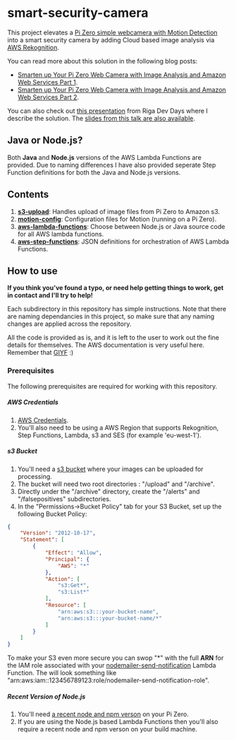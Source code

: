 # smart-security-camera

This project elevates a [Pi Zero simple webcamera with Motion Detection](https://utbrudd.bouvet.no/2017/01/05/building-a-motion-activated-security-camera-with-the-raspberry-pi-zero/) into a smart security camera by adding Cloud based image analysis via [AWS Rekognition](https://aws.amazon.com/rekognition/).

You can read more about this solution in the following blog posts:
* [Smarten up Your Pi Zero Web Camera with Image Analysis and Amazon Web Services Part 1](https://utbrudd.bouvet.no/2017/01/10/smarten-up-your-pi-zero-web-camera-with-image-analysis-and-amazon-web-services-part-1).
* [Smarten up Your Pi Zero Web Camera with Image Analysis and Amazon Web Services Part 2](https://utbrudd.bouvet.no/2017/01/10/smarten-up-your-pi-zero-web-camera-with-image-analysis-and-amazon-web-services-part-2).

You can also check out [this presentation](https://www.youtube.com/watch?v=20H-7QOaPFs) from Riga Dev Days where I describe the solution.  The [slides from this talk are also available](https://www.slideshare.net/markawest/building-a-smart-security-camera-with-raspberry-pi-zero-nodejs-and-the-cloud-riga-dev-days-and-geecon).

## Java or Node.js?

Both __Java__ and __Node.js__ versions of the AWS Lambda Functions are provided.  Due to naming differences I have also provided seperate Step Function definitions for both the Java and Node.js versions.

## Contents

1. **[s3-upload](https://github.com/markwest1972/smart-security-camera/tree/master/s3-upload)**: Handles upload of image files from Pi Zero to Amazon s3.
2. **[motion-config](https://github.com/markwest1972/smart-security-camera/tree/master/motion-config)**: Configuration files for Motion (running on a Pi Zero).
3. **[aws-lambda-functions](https://github.com/markwest1972/smart-security-camera/tree/master/aws-lambda-functions)**: Choose between Node.js or Java source code for all AWS lambda functions.
4. **[aws-step-functions](https://github.com/markwest1972/smart-security-camera/tree/master/aws-step-functions)**: JSON definitions for orchestration of AWS Lambda Functions.

## How to use

**If you think you've found a typo, or need help getting things to work, get in contact and I'll try to help!**

Each subdirectory in this repository has simple instructions.  Note that there are naming dependancies in this project, so make sure that any naming changes are applied across the repository.

All the code is provided as is, and it is left to the user to work out the fine details for themselves. The AWS documentation is very useful here. Remember that [GIYF](http://www.giyf.com) :)

### Prerequisites

The following prerequisites are required for working with this repository.

##### AWS Credentials

1. [AWS Credentials](http://docs.aws.amazon.com/gettingstarted/latest/awsgsg-intro/gsg-aws-intro.html).
2. You'll also need to be using a AWS Region that supports Rekognition, Step Functions, Lambda, s3 and SES (for example 'eu-west-1').

##### s3 Bucket

1. You'll need a [s3 bucket](https://aws.amazon.com/documentation/s3/) where your images can be uploaded for processing.
2. The bucket will need two root directories : "/upload" and "/archive".
3. Directly under the "/archive" directory, create the "/alerts" and "/falsepositives" subdirectories.
4. In the "Permissions->Bucket Policy" tab for your S3 Bucket, set up the following Bucket Policy:

```json
{
    "Version": "2012-10-17",
    "Statement": [
        {
            "Effect": "Allow",
            "Principal": {
                "AWS": "*"
            },
            "Action": [
                "s3:Get*",
                "s3:List*"
            ],
            "Resource": [
                "arn:aws:s3:::your-bucket-name",
                "arn:aws:s3:::your-bucket-name/*"
            ]
        }
    ]
}
```
To make your S3 even more secure you can swop "*" with the full **ARN** for the IAM role associated with your [nodemailer-send-notification](https://github.com/markwest1972/smart-security-camera/tree/master/aws-lambda-functions/nodemailer-send-notification) Lambda Function.  The will look something like "arn:aws:iam::123456789123:role/nodemailer-send-notification-role".

##### Recent Version of Node.js

1. You'll need [a recent node and npm verson](https://github.com/sdesalas/node-pi-zero) on your Pi Zero.
2. If you are using the Node.js based Lambda Functions then you'll also require a recent node and npm verson on your build machine.
